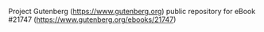 Project Gutenberg (https://www.gutenberg.org) public repository for eBook #21747 (https://www.gutenberg.org/ebooks/21747)
